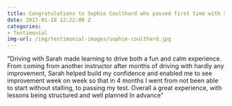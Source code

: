 ```yaml
---
title: Congratulations to Sophie Coulthard who passed first time with Sarah.
date: 2017-01-18 12:22:00 Z
categories:
- Testimonial
img-url: /img/testimonial-images/sophie-coulthard.jpg
---
```


"Driving with Sarah made learning to drive both a fun and calm experience. From coming from another instructor after months of driving with hardly any improvement, Sarah helped build my confidence and enabled me to see improvement week on week so that in 4 months I went from not been able to start without stalling, to passing my test.
Overall a great experience, with lessons being structured and well planned In advance"
